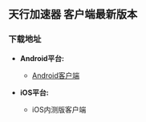## 天行加速器 客户端最新版本
### 下载地址

- **Android平台:**
  * [Android客户端](https://github.com/newbreedlimited/TX/blob/master/txvpn_1.2.2.apk?raw=true)
  
- **iOS平台:**
  * iOS内测版客户端
